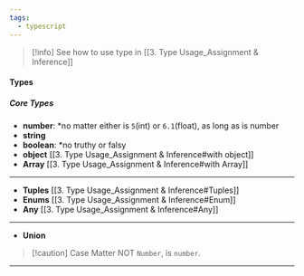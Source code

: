 ```yaml
---
tags:
  - typescript
---
```


>[!info]
>See how to use type in [[3. Type Usage_Assignment & Inference]]

#### Types
##### Core Types
- **number**: *no matter either is `5`(int) or `6.1`(float), as long as is number
- **string**
- **boolean**: *no truthy or falsy
- **object** [[3. Type Usage_Assignment & Inference#with object]]
- **Array** [[3. Type Usage_Assignment & Inference#with Array]]
---
- **Tuples** [[3. Type Usage_Assignment & Inference#Tuples]]
- **Enums** [[3. Type Usage_Assignment & Inference#Enum]]
- **Any** [[3. Type Usage_Assignment & Inference#Any]]
---
* **Union**

>[!caution] Case Matter
NOT `Number`, is `number`. 

---


